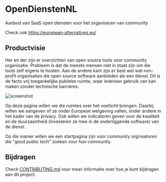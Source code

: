 # OpenDienstenNL
Aanbod van SaaS open diensten voor het organiseren van community

Check ook https://european-alternatives.eu/

## Productvisie

Her en der zijn er overzichten van open source tools voor community organisatie. Probleem is dat de meeste mensen niet in staat zijn om die tools zelf ergens te hosten. Aan de andere kant zijn er best wel wat non-profit organisaties die open source software aanbieden als een dienst. Dit is de facto vrij toegankelijke publieke ruimte, waar iedereen gebruik van kan maken zonder technische barrières.

![screenshot](./screenshot.png|max-width=320px)

Op deze pagina willen we die ruimtes over het voetlicht brengen. Daarbij willen we aangeven of ze onder Europese wetgeving vallen, onder andere in het kader van de privacy. Ook willen we indicatoren geven voor de kwaliteit en de duurzaamheid (investeren ze mee in de onderliggende software) van de dienst.

Op die manier willen we een startpagina zijn voor community orgnisatoren die "good public tech" zoeken voor hun community.

## Bijdragen

Check [CONTRIBUTING.md](CONTRIBUTING.md) voor meer informatie over hoe je kunt bijdragen aan dit project.
